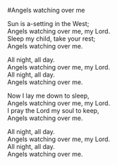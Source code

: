 #Angels watching over me

Sun is a-setting in the West;  
Angels watching over me, my Lord.  
Sleep my child, take your rest;  
Angels watching over me. 
 
All night, all day.  
Angels watching over me, my Lord.  
All night, all day.  
Angels watching over me. 
 
Now I lay me down to sleep,  
Angels watching over me, my Lord.  
I pray the Lord my soul to keep,  
Angels watching over me. 
 
All night, all day.  
Angels watching over me, my Lord.  
All night, all day.  
Angels watching over me.